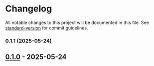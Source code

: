 # Changelog

All notable changes to this project will be documented in this file. See [standard-version](https://github.com/conventional-changelog/standard-version) for commit guidelines.

### 0.1.1 (2025-05-24)

## [0.1.0] - 2025-05-24

[0.1.0]: https://github.com/orav-jozsef/psi-header-checker/releases/tag/v0.1.0